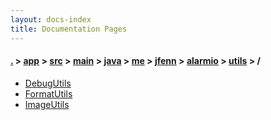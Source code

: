 ```yaml
---
layout: docs-index
title: Documentation Pages
---
```

#### [.](./../../../../../../../../index) > [app](./../../../../../../../index) > [src](./../../../../../../index) > [main](./../../../../../index) > [java](./../../../../index) > [me](./../../../index) > [jfenn](./../../index) > [alarmio](./../index) > [utils](./index) > **/**

- [DebugUtils](DebugUtils)
- [FormatUtils](FormatUtils)
- [ImageUtils](ImageUtils)
